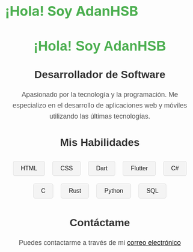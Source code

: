 # ¡Hola! Soy AdanHSB

<style>
  .container {
    text-align: center;
    font-family: 'Arial', sans-serif;
  }
  h1 {
    color: #4CAF50;
    font-size: 36px;
  }
  h2 {
    color: #333333;
    font-size: 28px;
  }
  p {
    color: #555555;
    font-size: 18px;
    line-height: 1.6;
  }
  .skills {
    display: flex;
    justify-content: center;
    flex-wrap: wrap;
  }
  .skill {
    background: #f4f4f4;
    border: 1px solid #ddd;
    border-radius: 5px;
    padding: 10px 20px;
    margin: 10px;
    font-size: 16px;
  }
</style>

<div class="container">
  <h1>¡Hola! Soy AdanHSB</h1>
  <h2>Desarrollador de Software</h2>
  <p>Apasionado por la tecnología y la programación. Me especializo en el desarrollo de aplicaciones web y móviles utilizando las últimas tecnologías.</p>
  
  <h2>Mis Habilidades</h2>
  <div class="skills">
    <div class="skill">HTML</div>
    <div class="skill">CSS</div>
    <div class="skill">Dart</div>
    <div class="skill">Flutter</div>
    <div class="skill">C#</div>
    <div class="skill">C</div>
    <div class="skill">Rust</div>
    <div class="skill">Python</div>
    <div class="skill">SQL</div>
  </div>
  
  <h2>Contáctame</h2>
  <p>Puedes contactarme a través de mi <a href="mailto:adanh96dam@gmail.com">correo electrónico</a></p>
</div>


